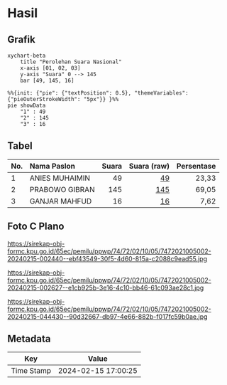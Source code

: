 # Hasil

## Grafik

```mermaid
xychart-beta
    title "Perolehan Suara Nasional"
    x-axis [01, 02, 03]
    y-axis "Suara" 0 --> 145
    bar [49, 145, 16]
```

```mermaid
%%{init: {"pie": {"textPosition": 0.5}, "themeVariables": {"pieOuterStrokeWidth": "5px"}} }%%
pie showData
    "1" : 49
    "2" : 145
    "3" : 16
```

## Tabel

| No. | Nama Paslon    | Suara | Suara (raw) | Persentase |
|:--- |:-------------- | -----:| -----------:| ----------:|
| 1   | ANIES MUHAIMIN | 49    | [49][p-1]   | 23,33      |
| 2   | PRABOWO GIBRAN | 145   | [145][p-2]  | 69,05      |
| 3   | GANJAR MAHFUD  | 16    | [16][p-3]   | 7,62       |


[p-1]: https://github.com/gigit-pemilu/pemilu-2024/blob/main/pilpres/hitung-suara/sub/74-sulawesi-tenggara/sub/72-kota-bau-bau/sub/02-wolio/sub/1005-batulo/sub/002-tps/sub/paslon-1.txt
[p-2]: https://github.com/gigit-pemilu/pemilu-2024/blob/main/pilpres/hitung-suara/sub/74-sulawesi-tenggara/sub/72-kota-bau-bau/sub/02-wolio/sub/1005-batulo/sub/002-tps/sub/paslon-2.txt
[p-3]: https://github.com/gigit-pemilu/pemilu-2024/blob/main/pilpres/hitung-suara/sub/74-sulawesi-tenggara/sub/72-kota-bau-bau/sub/02-wolio/sub/1005-batulo/sub/002-tps/sub/paslon-3.txt

## Foto C Plano

https://sirekap-obj-formc.kpu.go.id/65ec/pemilu/ppwp/74/72/02/10/05/7472021005002-20240215-002440--ebf43549-30f5-4d60-815a-c2088c9ead55.jpg

https://sirekap-obj-formc.kpu.go.id/65ec/pemilu/ppwp/74/72/02/10/05/7472021005002-20240215-002627--e1cb925b-3e16-4c10-bb46-61c093ae28c1.jpg

https://sirekap-obj-formc.kpu.go.id/65ec/pemilu/ppwp/74/72/02/10/05/7472021005002-20240215-044430--90d32667-db97-4e66-882b-f017fc59b0ae.jpg


## Metadata

| Key        | Value               |
| ---------- | ------------------- |
| Time Stamp | 2024-02-15 17:00:25 |



